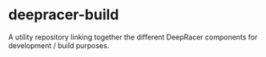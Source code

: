 # deepracer-build
A utility repository linking together the different DeepRacer components for development / build purposes.
